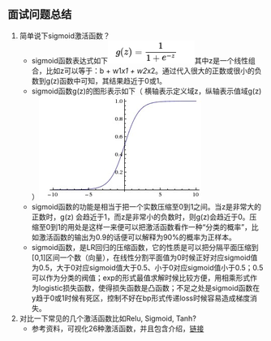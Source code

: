 ## 面试问题总结
1. 简单说下sigmoid激活函数？
   - sigmoid函数表达式如下![图片](/pics/sigmoid_formula.png)其中z是一个线性组合，比如z可以等于：b + w1*x1 + w2*x2。通过代入很大的正数或很小的负数到g(z)函数中可知，其结果趋近于0或1。
   - sigmoid函数g(z)的图形表示如下（ 横轴表示定义域z，纵轴表示值域g(z) ）![图片](/pics/sigmoid_plot.png)
   - sigmoid函数的功能是相当于把一个实数压缩至0到1之间。当z是非常大的正数时，g(z) 会趋近于1，而z是非常小的负数时，则g(z)会趋近于0。压缩至0到1的用处是这样一来便可以把激活函数看作一种“分类的概率”，比如激活函数的输出为0.9的话便可以解释为90%的概率为正样本。
   - sigmoid函数，是LR回归的压缩函数，它的性质是可以把分隔平面压缩到[0,1]区间一个数（向量），在线性分割平面值为0时候正好对应sigmoid值为0.5，大于0对应sigmoid值大于0.5、小于0对应sigmoid值小于0.5；0.5可以作为分类的阀值；exp的形式最值求解时候比较方便，用相乘形式作为logistic损失函数，使得损失函数是凸函数；不足之处是sigmoid函数在y趋于0或1时候有死区，控制不好在bp形式传递loss时候容易造成梯度消失。
2. 对比一下常见的几个激活函数比如Relu, Sigmoid, Tanh?
   - 参考资料，可视化26种激活函数，并且包含介绍，[链接](https://dashee87.github.io/deep%20learning/visualising-activation-functions-in-neural-networks/)
